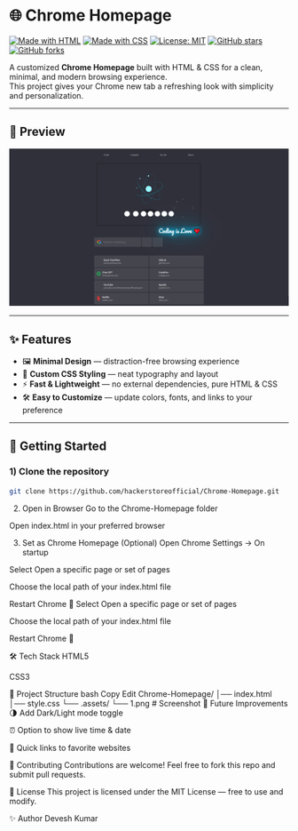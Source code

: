 # 🌐 Chrome Homepage

[![Made with HTML](https://img.shields.io/badge/HTML-5-orange?logo=html5&logoColor=white)](#)
[![Made with CSS](https://img.shields.io/badge/CSS-3-blue?logo=css3&logoColor=white)](#)
[![License: MIT](https://img.shields.io/badge/License-MIT-green.svg)](LICENSE)
[![GitHub stars](https://img.shields.io/github/stars/hackerstoreofficial/Chrome-Homepage?style=social)](https://github.com/hackerstoreofficial/Chrome-Homepage/stargazers)
[![GitHub forks](https://img.shields.io/github/forks/hackerstoreofficial/Chrome-Homepage?style=social)](https://github.com/hackerstoreofficial/Chrome-Homepage/network/members)

A customized **Chrome Homepage** built with HTML & CSS for a clean, minimal, and modern browsing experience.  
This project gives your Chrome new tab a refreshing look with simplicity and personalization.

---

## 📸 Preview

![Chrome Homepage Screenshot](Chrome-Homepage/.assets/1.png)

---

## ✨ Features
- 🖼️ **Minimal Design** — distraction-free browsing experience  
- 🎨 **Custom CSS Styling** — neat typography and layout  
- ⚡ **Fast & Lightweight** — no external dependencies, pure HTML & CSS  
- 🛠️ **Easy to Customize** — update colors, fonts, and links to your preference  

---

## 🚀 Getting Started

### 1) Clone the repository
```bash
git clone https://github.com/hackerstoreofficial/Chrome-Homepage.git
``` 

2) Open in Browser
Go to the Chrome-Homepage folder

Open index.html in your preferred browser

3) Set as Chrome Homepage (Optional)
Open Chrome Settings → On startup

Select Open a specific page or set of pages

Choose the local path of your index.html file

Restart Chrome 🚀
Select Open a specific page or set of pages

Choose the local path of your index.html file

Restart Chrome 🚀

🛠️ Tech Stack
HTML5

CSS3

📂 Project Structure
bash
Copy
Edit
Chrome-Homepage/
│── index.html
│── style.css
└── .assets/
    └── 1.png   # Screenshot
📌 Future Improvements
🌗 Add Dark/Light mode toggle

⏰ Option to show live time & date

🔗 Quick links to favorite websites

🤝 Contributing
Contributions are welcome! Feel free to fork this repo and submit pull requests.

📄 License
This project is licensed under the MIT License — free to use and modify.

✨ Author
Devesh Kumar
